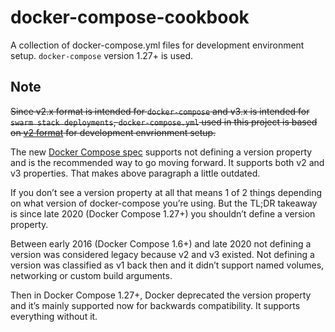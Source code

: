 # docker-compose-cookbook

A collection of docker-compose.yml files for development environment setup. `docker-compose` version 1.27+ is used.

## Note

~~Since v2.x format is intended for `docker-compose` and v3.x is intended for `swarm stack deployments`, `docker-compose.yml` used in this project is based on [v2 format](https://docs.docker.com/compose/compose-file/compose-file-v2/) for development envrionment setup.~~

The new [Docker Compose spec](https://github.com/compose-spec/compose-spec/blob/master/spec.md#compose-file) supports not defining a version property and is the recommended way to go moving forward. It supports both v2 and v3 properties. That makes above paragraph a little outdated.

If you don’t see a version property at all that means 1 of 2 things depending on what version of docker-compose you’re using. But the TL;DR takeaway is since late 2020 (Docker Compose 1.27+) you shouldn’t define a version property.

Between early 2016 (Docker Compose 1.6+) and late 2020 not defining a version was considered legacy because v2 and v3 existed. Not defining a version was classified as v1 back then and it didn’t support named volumes, networking or custom build arguments.

Then in Docker Compose 1.27+, Docker deprecated the version property and it’s mainly supported now for backwards compatibility. It supports everything without it.
